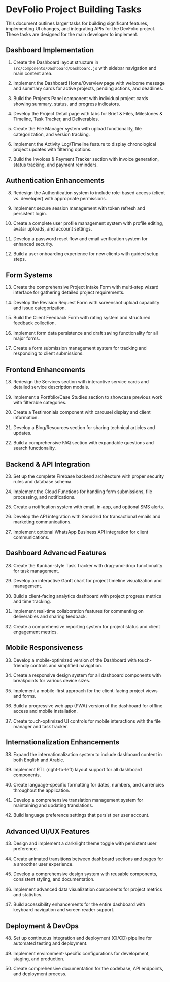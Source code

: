 # DevFolio Project Building Tasks

This document outlines larger tasks for building significant features, implementing UI changes, and integrating APIs for the DevFolio project. These tasks are designed for the main developer to implement.

## Dashboard Implementation

1. Create the Dashboard layout structure in `src/components/Dashboard/Dashboard.js` with sidebar navigation and main content area.

2. Implement the Dashboard Home/Overview page with welcome message and summary cards for active projects, pending actions, and deadlines.

3. Build the Projects Panel component with individual project cards showing summary, status, and progress indicators.

4. Develop the Project Detail page with tabs for Brief & Files, Milestones & Timeline, Task Tracker, and Deliverables.

5. Create the File Manager system with upload functionality, file categorization, and version tracking.

6. Implement the Activity Log/Timeline feature to display chronological project updates with filtering options.

7. Build the Invoices & Payment Tracker section with invoice generation, status tracking, and payment reminders.

## Authentication Enhancements

8. Redesign the Authentication system to include role-based access (client vs. developer) with appropriate permissions.

9. Implement secure session management with token refresh and persistent login.

10. Create a complete user profile management system with profile editing, avatar uploads, and account settings.

11. Develop a password reset flow and email verification system for enhanced security.

12. Build a user onboarding experience for new clients with guided setup steps.

## Form Systems

13. Create the comprehensive Project Intake Form with multi-step wizard interface for gathering detailed project requirements.

14. Develop the Revision Request Form with screenshot upload capability and issue categorization.

15. Build the Client Feedback Form with rating system and structured feedback collection.

16. Implement form data persistence and draft saving functionality for all major forms.

17. Create a form submission management system for tracking and responding to client submissions.

## Frontend Enhancements

18. Redesign the Services section with interactive service cards and detailed service description modals.

19. Implement a Portfolio/Case Studies section to showcase previous work with filterable categories.

20. Create a Testimonials component with carousel display and client information.

21. Develop a Blog/Resources section for sharing technical articles and updates.

22. Build a comprehensive FAQ section with expandable questions and search functionality.

## Backend & API Integration

23. Set up the complete Firebase backend architecture with proper security rules and database schema.

24. Implement the Cloud Functions for handling form submissions, file processing, and notifications.

25. Create a notification system with email, in-app, and optional SMS alerts.

26. Develop the API integration with SendGrid for transactional emails and marketing communications.

27. Implement optional WhatsApp Business API integration for client communications.

## Dashboard Advanced Features

28. Create the Kanban-style Task Tracker with drag-and-drop functionality for task management.

29. Develop an interactive Gantt chart for project timeline visualization and management.

30. Build a client-facing analytics dashboard with project progress metrics and time tracking.

31. Implement real-time collaboration features for commenting on deliverables and sharing feedback.

32. Create a comprehensive reporting system for project status and client engagement metrics.

## Mobile Responsiveness

33. Develop a mobile-optimized version of the Dashboard with touch-friendly controls and simplified navigation.

34. Create a responsive design system for all dashboard components with breakpoints for various device sizes.

35. Implement a mobile-first approach for the client-facing project views and forms.

36. Build a progressive web app (PWA) version of the dashboard for offline access and mobile installation.

37. Create touch-optimized UI controls for mobile interactions with the file manager and task tracker.

## Internationalization Enhancements

38. Expand the internationalization system to include dashboard content in both English and Arabic.

39. Implement RTL (right-to-left) layout support for all dashboard components.

40. Create language-specific formatting for dates, numbers, and currencies throughout the application.

41. Develop a comprehensive translation management system for maintaining and updating translations.

42. Build language preference settings that persist per user account.

## Advanced UI/UX Features

43. Design and implement a dark/light theme toggle with persistent user preference.

44. Create animated transitions between dashboard sections and pages for a smoother user experience.

45. Develop a comprehensive design system with reusable components, consistent styling, and documentation.

46. Implement advanced data visualization components for project metrics and statistics.

47. Build accessibility enhancements for the entire dashboard with keyboard navigation and screen reader support.

## Deployment & DevOps

48. Set up continuous integration and deployment (CI/CD) pipeline for automated testing and deployment.

49. Implement environment-specific configurations for development, staging, and production.

50. Create comprehensive documentation for the codebase, API endpoints, and deployment process.
